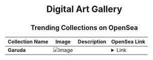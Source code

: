 <div align="center">

# Digital Art Gallery

## Trending Collections on OpenSea

| Collection Name                       | Image                                                                                     | Description                       | OpenSea Link                                                                                          |
|---------------------------------------|-------------------------------------------------------------------------------------------|-----------------------------------|--------------------------------------------------------------------------------------------------------|
| **Garuda** | ![Image](https://i.seadn.io/s/raw/files/64dec8961d46e692829f52febde62922.jpg?w=500&auto=format?w=200&auto=format) |  | <details><summary>Link</summary>[Garuda](https://opensea.io/collection/garuda-6)</details> |

</div>